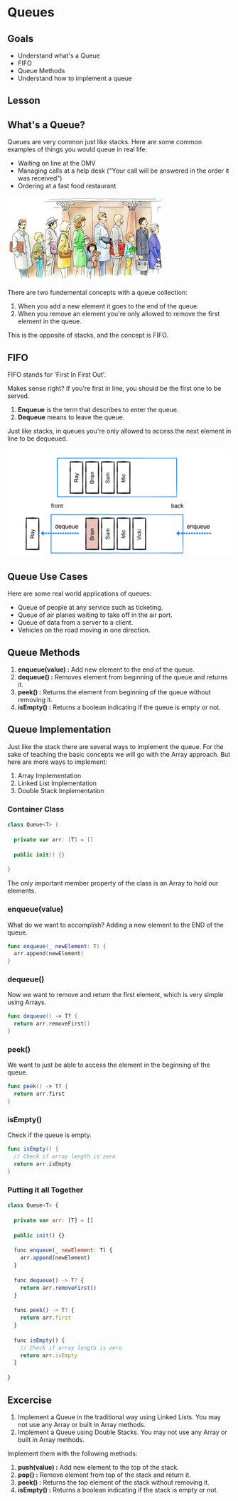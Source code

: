 # Queues

## Goals
- Understand what's a Queue
- FIFO
- Queue Methods
- Understand how to implement a queue

## Lesson 

## What's a Queue?

Queues are very common just like stacks. Here are some common examples of things you would queue in real life:

- Waiting on line at the DMV
- Managing calls at a help desk ("Your call will be answered in the order it was received")
- Ordering at a fast food restaurant

![Line Cartoon](assets/line-cartoon.jpeg)

There are two fundemental concepts with a queue collection:

1. When you add a new element it goes to the end of the queue. 
2. When you remove an element you're only allowed to remove the first element in the queue.

This is the opposite of stacks, and the concept is FIFO.

## FIFO

FIFO stands for 'First In First Out'. 

Makes sense right? If you're first in line, you should be the first one to be served. 

1. **Enqueue** is the term that describes to enter the queue.
2. **Dequeue** means to leave the queue.

Just like stacks, in queues you're only allowed to access the next element in line to be dequeued. 

![Line Cartoon](assets/queue-graphic.png)

## Queue Use Cases

Here are some real world applications of queues:

- Queue of people at any service such as ticketing.
- Queue of air planes waiting to take off in the air port.
- Queue of data from a server to a client.
- Vehicles on the road moving in one direction.

## Queue Methods

1. **enqueue(value) :** Add new element to the end of the queue.
2. **dequeue() :** Removes element from beginning of the queue and returns it. 
3. **peek() :** Returns the element from beginning of the queue without removing it.
4. **isEmpty() :** Returns a boolean indicating if the queue is empty or not.

## Queue Implementation

Just like the stack there are several ways to implement the queue. For the sake of teaching the basic concepts we will go with the Array approach. But here are more ways to implement:

1. Array Implementation
2. Linked List Implementation
3. Double Stack Implementation

### Container Class

```swift
class Queue<T> {

  private var arr: [T] = []

  public init() {}

}
```

The only important member property of the class is an Array to hold our elements.

### enqueue(value)

What do we want to accomplish? Adding a new element to the END of the queue. 

```swift
func enqueue(_ newElement: T) {
  arr.append(newElement)
}
```

### dequeue()

Now we want to remove and return the first element, which is very simple using Arrays.

```swift
func dequeue() -> T? {
  return arr.removeFirst()
}
```

### peek()

We want to just be able to access the element in the beginning of the queue. 

```swift
func peek() -> T? {
  return arr.first
}
```

### isEmpty()

Check if the queue is empty.

```swift
func isEmpty() {
  // Check if array length is zero
  return arr.isEmpty
}
```

### Putting it all Together

```javascript
class Queue<T> {

  private var arr: [T] = []

  public init() {}

  func enqueue(_ newElement: T) {
    arr.append(newElement)
  }

  func dequeue() -> T? {
    return arr.removeFirst()
  }

  func peek() -> T? {
    return arr.first
  }

  func isEmpty() {
    // Check if array length is zero
    return arr.isEmpty
  }

}
```

## Excercise

1. Implement a Queue in the traditional way using Linked Lists. You may not use any Array or built in Array methods. 
2. Implement a Queue using Double Stacks. You may not use any Array or built in Array methods. 

Implement them with the following methods:

1. **push(value) :** Add new element to the top of the stack.
2. **pop() :** Remove element from top of the stack and return it. 
3. **peek() :** Returns the top element of the stack without removing it.
4. **isEmpty() :** Returns a boolean indicating if the stack is empty or not.
